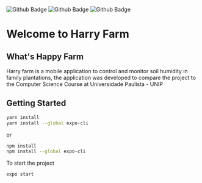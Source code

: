 ![Github Badge](https://img.shields.io/badge/expo-V14.15.3-white?style=for-the-badge&logo=expo)
![Github Badge](https://img.shields.io/badge/node-V4.7.3-green?style=for-the-badge&logo=node)
![Github Badge](https://img.shields.io/badge/yarn-V1.22.5-blue?style=for-the-badge&logo=yarn)
# Welcome to Harry Farm
## What's Happy Farm
Harry farm is a mobile application to control and monitor soil humidity in family plantations, the application was developed to compare the project to the Computer Science Course at Universidade Paulista - UNIP
## Getting Started
```bash
yarn install
yarn install --global expo-cli
```
or
```bash
npm install
npm install --global expo-cli
```
To start the project
```bash
expo start
```

